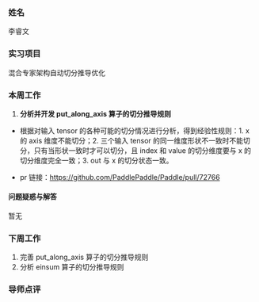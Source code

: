 ### 姓名

李睿文

### 实习项目

混合专家架构自动切分推导优化

### 本周工作

1. **分析并开发 put_along_axis 算子的切分推导规则**

- 根据对输入 tensor 的各种可能的切分情况进行分析，得到经验性规则：1. x 的 axis 维度不能切分；2. 三个输入 tensor 的同一维度形状不一致时不能切分，只有当形状一致时才可以切分，且 index 和 value 的切分维度要与 x 的切分维度完全一致；3. out 与 x 的切分状态一致。

- pr 链接：https://github.com/PaddlePaddle/Paddle/pull/72766


#### 问题疑惑与解答

暂无

### 下周工作

1. 完善 put_along_axis 算子的切分推导规则
2. 分析 einsum 算子的切分推导规则

### 导师点评